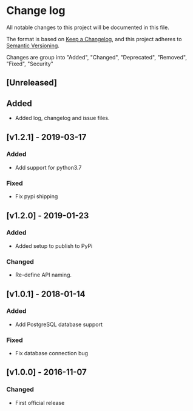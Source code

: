 # **Change log**

All notable changes to this project will be documented in this file.

The format is based on [Keep a Changelog](https://keepachangelog.com/en/1.0.0/), and this project adheres to [Semantic Versioning](https://semver.org/spec/v2.0.0.html).

Changes are group into "Added", "Changed", "Deprecated", "Removed", "Fixed", "Security"

## [Unreleased]
## Added
- Added log, changelog and issue files.

## [v1.2.1] - 2019-03-17
### Added
- Add support for python3.7

### Fixed
- Fix pypi shipping
	
## [v1.2.0] - 2019-01-23 
### Added
- Added setup to publish to PyPi

### Changed
- Re-define API naming.

## [v1.0.1] - 2018-01-14
### Added
- Add PostgreSQL database support

### Fixed
- Fix database connection bug

## [v1.0.0] - 2016-11-07
### Changed
- First official release